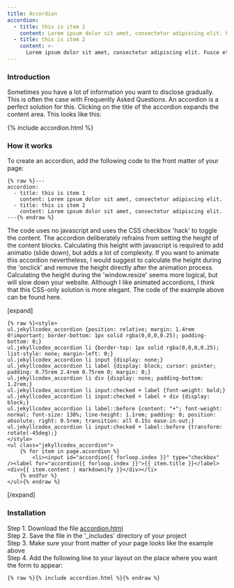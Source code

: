 ```yaml
---
title: Accordion
accordion: 
  - title: this is item 1
    content: Lorem ipsum dolor sit amet, consectetur adipiscing elit. Fusce et lorem elit. Nam scelerisque leo ut consequat congue. Donec libero magna, sagittis eu tellus non, tristique varius tortor. Orci varius natoque penatibus et magnis dis parturient montes, nascetur ridiculus mus. Nunc ultrices libero tellus, vel mattis ex faucibus in. Pellentesque aliquet finibus urna a rutrum. Ut vitae nibh iaculis justo ultricies tristique. Pellentesque habitant morbi tristique senectus et netus et malesuada fames ac turpis egestas. Pellentesque mattis, nibh vitae ultrices dignissim, leo justo sollicitudin lorem, sit amet tincidunt risus odio nec augue. Quisque placerat nibh eget velit scelerisque pellentesque. Etiam auctor vel leo eget pulvinar. Donec sodales nulla elit, non eleifend justo convallis vitae. Aliquam erat volutpat. Etiam ac rhoncus tortor. Ut sodales egestas nisl.
  - title: this is item 2
    content: >-
      Lorem ipsum dolor sit amet, consectetur adipiscing elit. Fusce et lorem elit. Nam scelerisque leo ut consequat congue. Donec libero magna, sagittis eu tellus non, tristique varius tortor. Orci varius natoque penatibus et magnis dis parturient montes, nascetur ridiculus mus. Nunc ultrices libero tellus, vel mattis ex faucibus in. Pellentesque aliquet finibus urna a rutrum. Ut vitae nibh iaculis justo ultricies tristique. Pellentesque habitant morbi tristique senectus et netus et malesuada fames ac turpis egestas. Pellentesque mattis, nibh vitae ultrices dignissim, leo justo sollicitudin lorem, sit amet tincidunt risus odio nec augue. Quisque placerat nibh eget velit scelerisque pellentesque. Etiam auctor vel leo eget pulvinar. Donec sodales nulla elit, non eleifend justo convallis vitae. Aliquam erat volutpat. Etiam ac rhoncus tortor. Ut [sodales](#) egestas nisl.
---
```


### Introduction

Sometimes you have a lot of information you want to disclose gradually. This is often the case with Frequently Asked Questions. An accordion is a perfect solution for this. Clicking on the title of the accordion expands the content area. This looks like this:

{% include accordion.html %}

### How it works

To create an accordion, add the following code to the front matter of your page:

```
{% raw %}---
accordion: 
  - title: this is item 1
    content: Lorem ipsum dolor sit amet, consectetur adipiscing elit. 
  - title: this is item 2
    content: Lorem ipsum dolor sit amet, consectetur adipiscing elit.
---{% endraw %}
```

The code uses no javascript and uses the CSS checkbox 'hack' to toggle the content. The accordion deliberately refrains from setting the height of the content blocks. Calculating this height with javascript is required to add animatio (slide down), but adds a lot of complexity. If you want to animate this accordion nevertheless, I would suggest to calculate the height during the 'onclick' and remove the height directly after the animation process. Calculating the height during the 'window.resize' seems more logical, but will slow down your website. Although I like animated accordions, I think that this CSS-only solution is more elegant. The code of the example above can be found here.

[expand]


```
{% raw %}<style>
ul.jekyllcodex_accordion {position: relative; margin: 1.4rem 0!important; border-bottom: 1px solid rgba(0,0,0,0.25); padding-bottom: 0;}
ul.jekyllcodex_accordion li {border-top: 1px solid rgba(0,0,0,0.25); list-style: none; margin-left: 0;}
ul.jekyllcodex_accordion li input {display: none;}
ul.jekyllcodex_accordion li label {display: block; cursor: pointer; padding: 0.75rem 2.4rem 0.75rem 0; margin: 0;}
ul.jekyllcodex_accordion li div {display: none; padding-bottom: 1.2rem;}
ul.jekyllcodex_accordion li input:checked + label {font-weight: bold;}
ul.jekyllcodex_accordion li input:checked + label + div {display: block;}
ul.jekyllcodex_accordion li label::before {content: "+"; font-weight: normal; font-size: 130%; line-height: 1.1rem; padding: 0; position: absolute; right: 0.5rem; transition: all 0.15s ease-in-out;}
ul.jekyllcodex_accordion li input:checked + label::before {transform: rotate(-45deg);}
</style>
<ul class="jekyllcodex_accordion">
    {% for item in page.accordion %}
        <li><input id="accordion{{ forloop.index }}" type="checkbox" /><label for="accordion{{ forloop.index }}">{{ item.title }}</label><div>{{ item.content | markdownify }}</div></li>
    {% endfor %}
</ul>{% endraw %}
```

[/expand]

### Installation

Step 1. Download the file [accordion.html](https://raw.githubusercontent.com/jhvanderschee/jekyllcodex/gh-pages/_includes/accordion.html)
<br />Step 2. Save the file in the '_includes' directory of your project
<br />Step 3. Make sure your front matter of your page looks like the example above
<br />Step 4. Add the following line to your layout on the place where you want the form to appear:

```
{% raw %}{% include accordion.html %}{% endraw %}
```